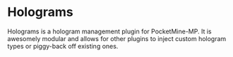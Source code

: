 Holograms
=========

Holograms is a hologram management plugin for PocketMine-MP. It is awesomely modular and allows for other plugins to inject custom hologram types or piggy-back off existing ones.